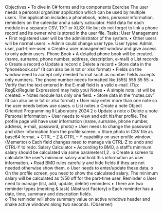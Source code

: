Objectives
▪ To dive in C# forms and its components
Exercise
The user needs a personal organizer application which can be used by multiple users. 
The application includes a phonebook, notes, personal information, reminders on the 
calendar and a salary calculator. Hold data for each module in a separate CSV, TXT or 
XLSX file but do not forget to link a phone record and its owner who is stored in the user 
file. 
Tasks;
User Management
▪ First registered user will be the administrator of the system.
▪ Other users will be normal users.
▪ Admin could change user type. User types: Admin, user, part-time-user.
o Create a user management window and give access to only admin users.
Phone Book
▪ A detailed phone book will be created. (name, surname, phone number, address, 
description, e-mail) 
o List records
o Create a record
o Update a record
o Delete a record
▪ Store data in the “phonebook.csv” (It can also be in txt or xlsx format)
▪ Fields on the window need to accept only needed format such as number fields 
accepts only numbers. The phone number needs formatted like (555) 555 55 55.
▪ Verify that the text entered in the E-mail field is a valid e-mail. (Tip: 
RegEx(Regular Expression) may help you)
Notes
▪ A simple note list will be created.
▪ Notes module has only one field.
▪ Store data in the “notes.csv” (It can also be in txt or xlsx format)
▪ User may enter more than one note so the user needs below use cases.
o List notes
o Create a note
Object Oriented Programming II Laboratory 2024
2
o Update a note
o Delete a note
Personal Information
▪ User needs to view and edit his/her profile. The profile page will have user 
information (name, surname, phone number, address, e-mail, password, photo)
▪ User needs to change the password and other information from the profile 
screen.
▪ Store photo in CSV file as base64 format.
▪ CTRL – Z & CTRL – Y capability on user profile window. (Memento)
o Each field changes need to manage via CTRL-Z to undo and CTRL-Y to redo.
Salary Calculator
▪ According to BMO, a staff’s minimum salary should be calculated via some 
parameters1,2
.
o Create a screen to calculate the user’s minimum salary and hold this information 
as user information.
▪ Read BMO rules carefully and hide fields if they are not needed otherwise 
show them.
o User needs to enter/update these data.
o On the profile screen, you need to show the calculated salary. The minimum 
salary will be calculated as %50 off for the part-time user.
Reminder
o User need to manage (list, add, update, delete) reminders
▪ There are two reminder types (meeting & task) (Abstract Factory)
o Each reminder has a date, time, summary and description fields.                  
o The reminder will show summary value on active windows header and 
shake active windows along two seconds. (Observer) 
